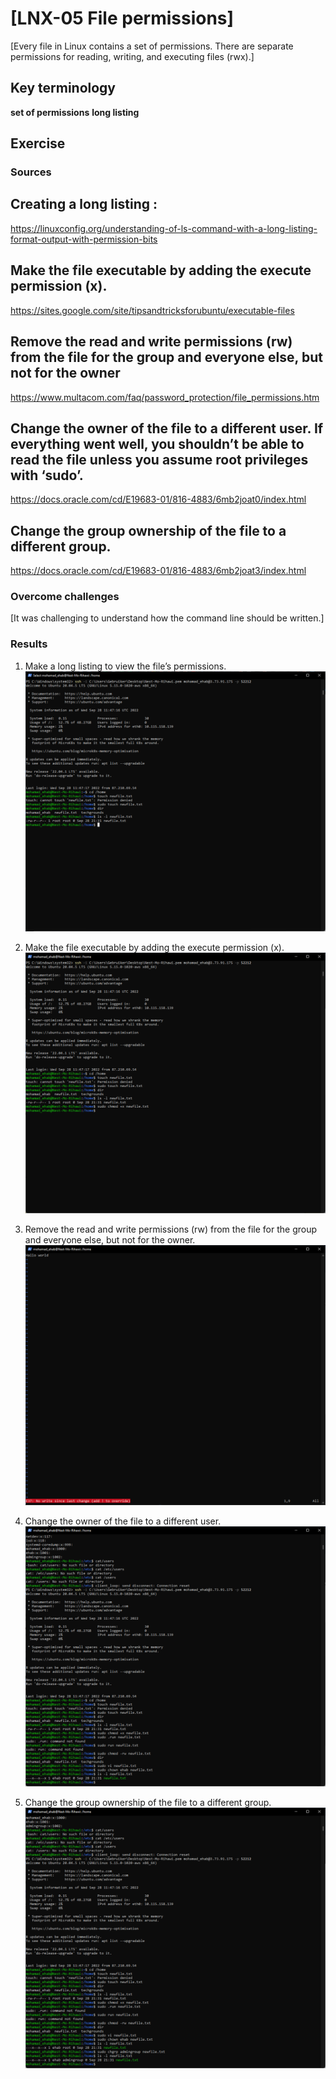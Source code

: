# [LNX-05 File permissions]
[Every file in Linux contains a set of permissions. There are separate permissions for reading, writing, and executing files (rwx).]

## Key terminology
**set of permissions**
**long listing**


## Exercise
### Sources
## Creating a long listing :
https://linuxconfig.org/understanding-of-ls-command-with-a-long-listing-format-output-with-permission-bits

## Make the file executable by adding the execute permission (x).
https://sites.google.com/site/tipsandtricksforubuntu/executable-files

## Remove the read and write permissions (rw) from the file for the group and everyone else, but not for the owner
https://www.multacom.com/faq/password_protection/file_permissions.htm

## Change the owner of the file to a different user. If everything went well, you shouldn’t be able to read the file unless you assume root privileges with ‘sudo’.
https://docs.oracle.com/cd/E19683-01/816-4883/6mb2joat0/index.html

## Change the group ownership of the file to a different group.
https://docs.oracle.com/cd/E19683-01/816-4883/6mb2joat3/index.html

### Overcome challenges
[It was challenging to understand how the command line should be written.]

### Results

1. Make a long listing to view the file’s permissions.
![Make a long listing to view the file’s permissions.](https://github.com/Techgrounds-Cloud-9/cloud-9-EhabRihawi985/blob/main/00_includes/LNX-05%20File%20permissions/LNX05-01.png)

2. Make the file executable by adding the execute permission (x).
![Make the file executable by adding the execute permission (x).](https://github.com/Techgrounds-Cloud-9/cloud-9-EhabRihawi985/blob/main/00_includes/LNX-05%20File%20permissions/LNX05-02.png)

3. Remove the read and write permissions (rw) from the file for the group and everyone else, but not for the owner.
![Remove the read and write permissions (rw) from the file for the group and everyone else, but not for the owner](https://github.com/Techgrounds-Cloud-9/cloud-9-EhabRihawi985/blob/main/00_includes/LNX-05%20File%20permissions/LNX05-03.png)

4. Change the owner of the file to a different user.
![Change the owner of the file to a different user.](https://github.com/Techgrounds-Cloud-9/cloud-9-EhabRihawi985/blob/main/00_includes/LNX-05%20File%20permissions/LNX05-04.png)

5. Change the group ownership of the file to a different group.
![Change the group ownership of the file to a different group.](https://github.com/Techgrounds-Cloud-9/cloud-9-EhabRihawi985/blob/main/00_includes/LNX-05%20File%20permissions/LNX05-05.png)